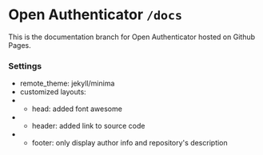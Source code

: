 # Open Authenticator `/docs`

This is the documentation branch for Open Authenticator hosted on Github Pages.

### Settings
- remote_theme: jekyll/minima  
- customized layouts:  
- - head: added font awesome  
- - header: added link to source code  
- - footer: only display author info and repository's description  
